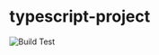 # typescript-project
![Build Test](https://github.com/samualtnorman/hackmud-forum-api/workflows/Build%20Test/badge.svg)
